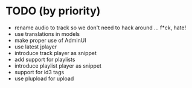 # TODO (by priority)

 * rename audio to track so we don't need to hack around ... f*ck, hate!
 * use translations in models
 * make proper use of AdminUI
 * use latest jplayer
 * introduce track player as snippet
 * add support for playlists
 * introduce playlist player as snippet
 * support for id3 tags
 * use plupload for upload
